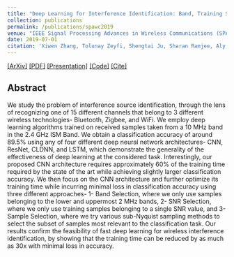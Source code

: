 ```yaml
---
title: "Deep Learning for Interference Identification: Band, Training SNR, and Sample Selection"
collection: publications
permalink: /publications/spawc2019
venue: "IEEE Signal Processing Advances in Wireless Communications (SPAWC)"
date: 2019-07-01
citation: 'Xiwen Zhang, Tolunay Zeyfi, Shengtai Ju, Sharan Ramjee, Aly El Gamal, Yonina C. Eldar. “Deep Learning for Interference Identification: Band, Training SNR, and Sample Selection”. IEEE Signal Processing Advances in Wireless Communications (SPAWC), Jul. 2019'
---  
```

[[ArXiv]](https://arxiv.org/abs/1905.08054)
[[PDF]](https://sharanramjee.github.io/files/spawc2019.pdf)
[[Presentation]](https://sharanramjee.github.io/files/spawc2019.pptx)
[[Code]](https://github.com/dl4amc/dl4wii)
[[Cite]](https://scholar.googleusercontent.com/scholar.bib?q=info:91r17l37Wc0J:scholar.google.com/&output=citation&scisdr=CgVBXfELEOvukc_gsn8:AAGBfm0AAAAAXRPlqn9bHiyuOXfoFdz6lHBI5NNp-pv0&scisig=AAGBfm0AAAAAXRPlqqoQW14cR3x8iEvkIzfGh3TuKC5T&scisf=4&ct=citation&cd=-1&hl=en&scfhb=1)

## Abstract
We study the problem of interference source identification, through the lens of recognizing one of 15 different channels that belong to 3 different wireless technologies- Bluetooth, Zigbee, and WiFi. We employ deep learning algorithms trained on received samples taken from a 10 MHz band in the 2.4 GHz ISM Band. We obtain a classification accuracy of around 89.5% using any of four different deep neural network architectures- CNN, ResNet, CLDNN, and LSTM, which demonstrate the generality of the effectiveness of deep learning at the considered task. Interestingly, our proposed CNN architecture requires approximately 60% of the training time required by the state of the art while achieving slightly larger classification accuracy. We then focus on the CNN architecture and further optimize its training time while incurring minimal loss in classification accuracy using three different approaches- 1- Band Selection, where we only use samples belonging to the lower and uppermost 2 MHz bands, 2- SNR Selection, where we only use training samples belonging to a single SNR value, and 3- Sample Selection, where we try various sub-Nyquist sampling methods to select the subset of samples most relevant to the classification task. Our results confirm the feasibility of fast deep learning for wireless interference identification, by showing that the training time can be reduced by as much as 30x with minimal loss in accuracy.

